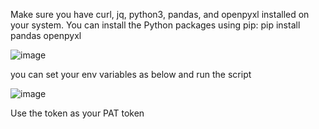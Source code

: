 Make sure you have curl, jq, python3, pandas, and openpyxl installed on your system. You can install the Python packages using pip:
pip install pandas openpyxl

![image](https://github.com/user-attachments/assets/6e0aa1a3-8c58-434c-8acb-cdca1170653b)

you can set your env variables as below and run the script

![image](https://github.com/user-attachments/assets/1fbef93b-f197-458a-af9e-235c3651743b)

Use the token as your PAT token
